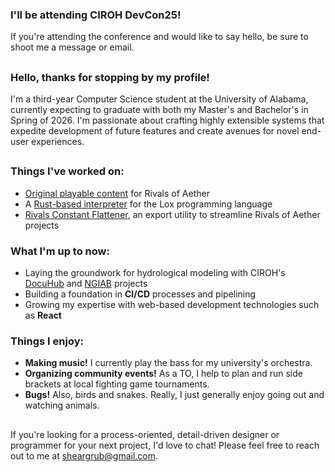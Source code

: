 ### I'll be attending CIROH DevCon25!
If you're attending the conference and would like to say hello, be sure to shoot me a message or email.

##

### Hello, thanks for stopping by my profile!
I'm a third-year Computer Science student at the University of Alabama, currently expecting to graduate with both my Master's and Bachelor's in Spring of 2026. I'm passionate about crafting highly extensible systems that expedite development of future features and create avenues for novel end-user experiences.

##

### Things I've worked on:
- [Original playable content](https://steamcommunity.com/id/Sheargrub/myworkshopfiles/) for Rivals of Aether
- A [Rust-based interpreter](https://github.com/Sheargrub/crablox) for the Lox programming language
- [Rivals Constant Flattener](https://github.com/Sheargrub/rivals-constant-flattener), an export utility to streamline Rivals of Aether projects

### What I'm up to now:
- Laying the groundwork for hydrological modeling with CIROH's [DocuHub](https://github.com/CIROH-UA/ciroh-ua_website) and [NGIAB](ngiab.ciroh.org) projects
- Building a foundation in **CI/CD** processes and pipelining
- Growing my expertise with web-based development technologies such as **React**

### Things I enjoy:
- **Making music!** I currently play the bass for my university's orchestra.
- **Organizing community events!** As a TO, I help to plan and run side brackets at local fighting game tournaments.
- **Bugs!** Also, birds and snakes. Really, I just generally enjoy going out and watching animals.

## 
If you're looking for a process-oriented, detail-driven designer or programmer for your next project, I'd love to chat! Please feel free to reach out to me at sheargrub@gmail.com.
